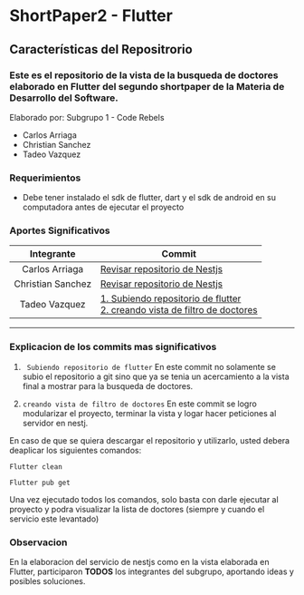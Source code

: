 # ShortPaper2 - Flutter

## Características del Repositrorio
### Este es el repositorio de la vista de la busqueda de doctores elaborado en Flutter del segundo shortpaper de la Materia de Desarrollo del Software.
Elaborado por: Subgrupo 1 - Code Rebels 
- Carlos Arriaga
- Christian Sanchez
- Tadeo Vazquez


### Requerimientos
- Debe tener instalado el sdk de flutter, dart y el sdk de android en su computadora antes de ejecutar el proyecto


### Aportes Significativos

|   Integrante               |    Commit|
| :------------: | ------------ |
|   Carlos Arriaga |[Revisar repositorio de Nestjs](https://github.com/carlosead1410/paper2api "Revisar repositorio de Nestjs")|
|   Christian Sanchez |[Revisar repositorio de Nestjs](https://github.com/carlosead1410/paper2api "Revisar repositorio de Nestjs")|
|   Tadeo Vazquez| [1. Subiendo repositorio de flutter](https://github.com/Teidue/paper2flutter/commit/24fc5b3331c025c3ac48d10b34656062d06f509c "Subiendo repositorio de flutter")</br>[2. creando vista de filtro de doctores](https://github.com/Teidue/paper2flutter/commit/3178cad8b65590ecb58717e5cb48dcf006d69314 "creando vista de filtro de doctores")|


<hr>

### Explicacion de los commits mas significativos

  1. ` Subiendo repositorio de flutter`
En este commit no solamente se subio el repositorio a git sino que ya se tenia un acercamiento a la vista final a mostrar para la busqueda de doctores.

  2. `creando vista de filtro de doctores`
En este commit se logro modularizar el proyecto, terminar la vista y logar hacer peticiones al servidor en nestj.


En caso de que se quiera descargar el repositorio y utilizarlo, usted debera deaplicar los siguientes comandos:

 `Flutter clean`

`Flutter pub get`

Una vez ejecutado todos los comandos, solo basta con darle ejecutar al proyecto y podra visualizar la lista de doctores (siempre y cuando el servicio este levantado)
### Observacion
En la elaboracion del servicio de nestjs como en la vista elaborada en Flutter, participaron **TODOS** los integrantes del subgrupo, aportando ideas y posibles soluciones.
